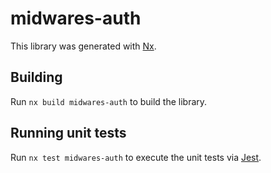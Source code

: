 # midwares-auth

This library was generated with [Nx](https://nx.dev).

## Building

Run `nx build midwares-auth` to build the library.

## Running unit tests

Run `nx test midwares-auth` to execute the unit tests via [Jest](https://jestjs.io).
